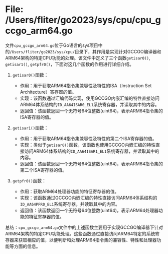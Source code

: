 # File: /Users/fliter/go2023/sys/cpu/cpu_gccgo_arm64.go

文件`cpu_gccgo_arm64.go`位于Go语言的sys项目中的`/Users/fliter/go2023/sys/cpu/`目录下，其作用是实现针对GCCGO编译器和ARM64架构的特定CPU功能的处理。该文件中定义了三个函数`getisar0()`, `getisar1()`, `getpfr0()`，下面对这几个函数的作用进行详细介绍。

1. `getisar0()`函数：
   - 作用：用于获取ARM64指令集兼容性及特性的ISA（Instruction Set Architecture）寄存器的值。
   - 实现：该函数通过汇编代码实现，使用GCCGO内嵌汇编的特性直接访问ARM64体系结构的`ID_AA64ISAR0_EL1`系统寄存器，并读取其中的内容。
   - 返回值：该函数返回一个无符号64位整数(uint64)，表示ARM64指令集的ISA寄存器的值。

2. `getisar1()`函数：
   - 作用：用于获取ARM64指令集兼容性及特性的第二个ISA寄存器的值。
   - 实现：类似于`getisar0()`函数，该函数也使用GCCGO内嵌汇编的特性直接访问ARM64体系结构的`ID_AA64ISAR1_EL1`系统寄存器，并读取其中的内容。
   - 返回值：该函数返回一个无符号64位整数(uint64)，表示ARM64指令集的第二个ISA寄存器的值。

3. `getpfr0()`函数：
   - 作用：获取ARM64处理器功能的特征寄存器的值。
   - 实现：该函数通过GCCGO内嵌汇编的特性直接访问ARM64体系结构的`ID_AA64PFR0_EL1`系统寄存器，并读取其中的内容。
   - 返回值：该函数返回一个无符号64位整数(uint64)，表示ARM64处理器功能的特征寄存器的值。

总结：`cpu_gccgo_arm64.go`文件中的上述函数主要用于实现GCCGO编译器下针对ARM64架构的特定CPU功能处理。这些函数通过直接访问ARM64特定的系统寄存器来获取相应的值，以便判断和处理ARM64指令集的兼容性、特性和处理器功能等方面的信息。

